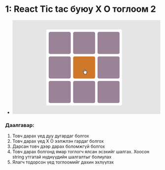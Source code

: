# 1: React Tic tac буюу X O тоглоом 2
- ![Alt text](tic-tac.gif)

### Даалгавар:
1. Товч дарах үед дуу дугардаг болгох 
2. Товч дарах үед X О ээлжлэн гардаг болгох  
3. Дарсан товч дээр дарах боломжгүй болгох 
4. Товч дарах болгонд ямар тоглогч ялсан эсэхийг шалгах. Хоосон string утгатай нүднүүдийн шалгалтыг болиулах 
5. Ялагч тодорсон үед тоглоомийг дахин эхлүүлэх 

 